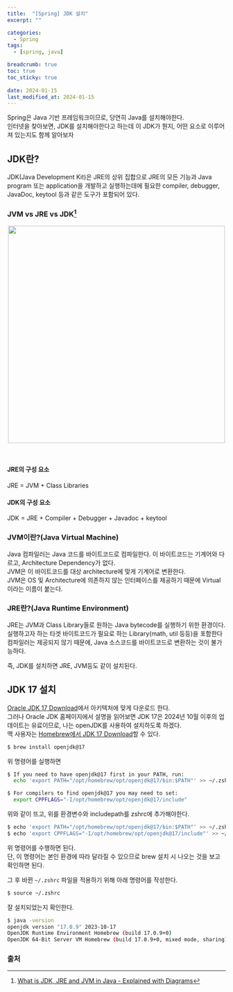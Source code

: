 ```yaml
---
title:  "[Spring] JDK 설치"
excerpt: ""

categories:
  - Spring
tags:
  - [spring, java]

breadcrumb: true
toc: true
toc_sticky: true
 
date: 2024-01-15
last_modified_at: 2024-01-15
---
```


Spring은 Java 기반 프레임워크이므로, 당연히 Java를 설치해야한다.<br>
인터넷을 찾아보면, JDK를 설치해야한다고 하는데 이 JDK가 뭔지, 어떤 요소로 이루어져 있는지도 함께 알아보자<br>

## JDK란?
JDK(Java Development Kit)은 JRE의 상위 집합으로 JRE의 모든 기능과 Java program 또는 application을 개발하고 실행하는데에 필요한 compiler, debugger, JavaDoc, keytool 등과 같은 도구가 포함되어 있다.<br>

### JVM vs JRE vs JDK[^1]
<p style="text-align: center;">
<img width="500" src="https://1.bp.blogspot.com/-p5ZagTrSMwQ/X7iRj0l_SOI/AAAAAAAAIZs/G9bOVBk1xsQ9a_MaSgxOdnf8qwcz_7z9wCLcBGAsYHQ/s1280/Java%2BJDK%2BJRE%2Band%2BJVM.png">
</p><br>


#### JRE의 구성 요소
JRE = JVM + Class Libraries<br>

#### JDK의 구성 요소
JDK = JRE + Compiler + Debugger + Javadoc + keytool<br>

### JVM이란?(Java Virtual Machine) 
Java 컴파일러는 Java 코드를 바이트코드로 컴파일한다. 이 바이트코드는 기계어와 다르고, Architecture Dependency가 없다. <br> 
JVM은 이 바이트코드를 대상 architecture에 맞게 기계어로 변환한다.<br>
JVM은 OS 및 Architecture에 의존하지 않는 인터페이스를 제공하기 때문에 Virtual이라는 이름이 붙는다.<br>

### JRE란?(Java Runtime Environment)
JRE는 JVM과 Class Library들로 원하는 Java bytecode를 실행하기 위한 환경이다.<br>
실행하고자 하는 타겟 바이트코드가 필요로 하는 Library(math, util 등등)을 포함한다<br>
컴파일러는 제공되지 않기 때문에, Java 소스코드를 바이트코드로 변환하는 것이 불가능하다.<br>

즉, JDK를 설치하면 JRE, JVM등도 같이 설치된다.<br>

## JDK 17 설치
[Oracle JDK 17 Download](https://www.oracle.com/java/technologies/downloads/#java17)에서 아키텍처에 맞게 다운로드 한다.<br>
그러나 Oracle JDK 홈페이지에서 설명을 읽어보면 JDK 17은 2024년 10월 이후의 업데이트는 유료이므로, 나는 openJDK를 사용하여 설치하도록 하겠다.<br>
맥 사용자는 [Homebrew에서 JDK 17 Download](https://formulae.brew.sh/formula/openjdk@17#default)할 수 있다.<br>
```bash
$ brew install openjdk@17
```
위 명령어를 실행하면<br>
```bash
$ If you need to have openjdk@17 first in your PATH, run:
  echo 'export PATH="/opt/homebrew/opt/openjdk@17/bin:$PATH"' >> ~/.zshrc

$ For compilers to find openjdk@17 you may need to set:
  export CPPFLAGS="-I/opt/homebrew/opt/openjdk@17/include"
```
위와 같이 뜨고, 위를 환경변수와 includepath를 zshrc에 추가해야한다.

```bash
$ echo 'export PATH="/opt/homebrew/opt/openjdk@17/bin:$PATH"' >> ~/.zshrc
$ echo 'export CPPFLAGS="-I/opt/homebrew/opt/openjdk@17/include"' >> ~/.zshrc
```
위 명령어를 수행하면 된다.<br>
단, 이 명령어는 본인 환경에 따라 달라질 수 있으므로 brew 설치 시 나오는 것을 보고 확인하면 된다.<br>

그 후 바뀐 `~/.zshrc` 파일을 적용하기 위해 아래 명령어를 작성한다.<br>
```bash
$ source ~/.zshrc
```

잘 설치되었는지 확인한다.<br>
```bash
$ java -version
openjdk version "17.0.9" 2023-10-17
OpenJDK Runtime Environment Homebrew (build 17.0.9+0)
OpenJDK 64-Bit Server VM Homebrew (build 17.0.9+0, mixed mode, sharing)
```

### 출처
[^1]: [What is JDK, JRE and JVM in Java - Explained with Diagrams](https://www.javaguides.net/2019/02/java-jvm-jre-jdk-explained-with-diagrams.html)